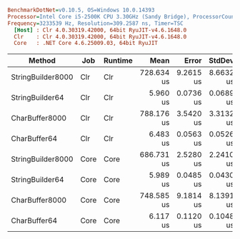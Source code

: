 ``` ini

BenchmarkDotNet=v0.10.5, OS=Windows 10.0.14393
Processor=Intel Core i5-2500K CPU 3.30GHz (Sandy Bridge), ProcessorCount=4
Frequency=3233539 Hz, Resolution=309.2587 ns, Timer=TSC
  [Host] : Clr 4.0.30319.42000, 64bit RyuJIT-v4.6.1648.0
  Clr    : Clr 4.0.30319.42000, 64bit RyuJIT-v4.6.1648.0
  Core   : .NET Core 4.6.25009.03, 64bit RyuJIT


```
 |            Method |  Job | Runtime |       Mean |     Error |    StdDev |        Min |        Max |     Median | Rank |    Gen 0 | Allocated |
 |------------------ |----- |-------- |-----------:|----------:|----------:|-----------:|-----------:|-----------:|-----:|---------:|----------:|
 | StringBuilder8000 |  Clr |     Clr | 728.634 us | 9.2615 us | 8.6632 us | 715.071 us | 740.372 us | 727.286 us |    5 | 110.2865 | 369.53 kB |
 |   StringBuilder64 |  Clr |     Clr |   5.960 us | 0.0736 us | 0.0689 us |   5.868 us |   6.090 us |   5.972 us |    1 |   0.9923 |   3.33 kB |
 |    CharBuffer8000 |  Clr |     Clr | 788.176 us | 3.5420 us | 3.3132 us | 781.797 us | 793.403 us | 787.568 us |    7 | 128.8411 |  424.4 kB |
 |      CharBuffer64 |  Clr |     Clr |   6.483 us | 0.0563 us | 0.0526 us |   6.428 us |   6.587 us |   6.469 us |    3 |   1.0681 |   3.59 kB |
 | StringBuilder8000 | Core |    Core | 686.731 us | 2.5280 us | 2.2410 us | 681.800 us | 690.091 us | 687.160 us |    4 | 109.7656 | 368.86 kB |
 |   StringBuilder64 | Core |    Core |   5.989 us | 0.0485 us | 0.0430 us |   5.921 us |   6.066 us |   5.989 us |    1 |   0.9842 |   3.32 kB |
 |    CharBuffer8000 | Core |    Core | 748.585 us | 9.1814 us | 8.1391 us | 737.032 us | 766.557 us | 749.684 us |    6 | 128.5807 | 423.56 kB |
 |      CharBuffer64 | Core |    Core |   6.117 us | 0.1120 us | 0.1048 us |   5.931 us |   6.372 us |   6.107 us |    2 |   1.1004 |   3.58 kB |
